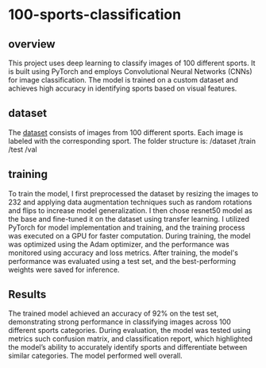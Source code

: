 # 100-sports-classification
## overview
This project uses deep learning to classify images of 100 different sports. It is built using PyTorch and employs Convolutional Neural Networks (CNNs) for image classification. The model is trained on a custom dataset and achieves high accuracy in identifying sports based on visual features.
## dataset
The [dataset](https://www.kaggle.com/datasets/gpiosenka/sports-classification) consists of images from 100 different sports. Each image is labeled with the corresponding sport. The folder structure is:
/dataset
  /train
  /test
  /val
## training
To train the model, I first preprocessed the dataset by resizing the images to 232 and applying data augmentation techniques such as random rotations and flips to increase model generalization. I then chose resnet50 model as the base and fine-tuned it on the dataset using transfer learning. I utilized PyTorch for model implementation and training, and the training process was executed on a GPU for faster computation. During training, the model was optimized using the Adam optimizer, and the performance was monitored using accuracy and loss metrics. After training, the model's performance was evaluated using a test set, and the best-performing weights were saved for inference.

## Results
The trained model achieved an accuracy of 92% on the test set, demonstrating strong performance in classifying images across 100 different sports categories. During evaluation, the model was tested using metrics such confusion matrix, and classification report, which highlighted the model’s ability to accurately identify sports and differentiate between similar categories. The model performed well overall.
